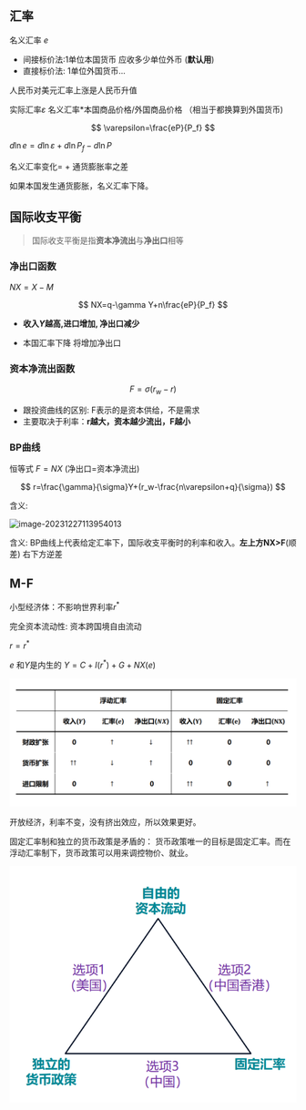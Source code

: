 ## 汇率

名义汇率 $e$

- 间接标价法:1单位本国货币 应收多少单位外币  (**默认用**)
- 直接标价法: 1单位外国货币...

人民币对美元汇率上涨是人民币升值

实际汇率$\varepsilon$  名义汇率*本国商品价格/外国商品价格 （相当于都换算到外国货币)


$$
\varepsilon=\frac{eP}{P_f}
$$



$d\ln e=d \ln \varepsilon+d\ln P_f-d\ln P$

名义汇率变化= + 通货膨胀率之差

如果本国发生通货膨胀，名义汇率下降。

## 国际收支平衡

> 国际收支平衡是指**资本净流出**与**净出口**相等

### 净出口函数

$NX=X-M$


$$
NX=q-\gamma Y+n\frac{eP}{P_f}
$$



- **收入$Y$越高,进口增加, 净出口减少**

- 本国汇率下降 将增加净出口

### 资本净流出函数



$$
F=\sigma(r_w-r)
$$





- 跟投资曲线的区别: F表示的是资本供给，不是需求
- 主要取决于利率：**r越大，资本越少流出，F越小**

### BP曲线

恒等式 $F=NX$ (净出口=资本净流出)


$$
r=\frac{\gamma}{\sigma}Y+(r_w-\frac{n\varepsilon+q}{\sigma})
$$


含义:

![image-20231227113954013](C:\Users\19808\AppData\Roaming\Typora\typora-user-images\image-20231227113954013.png)

含义: BP曲线上代表给定汇率下，国际收支平衡时的利率和收入。**左上方NX>F**(顺差)  右下方逆差

## M-F

小型经济体：不影响世界利率$r^*$

完全资本流动性: 资本跨国境自由流动

$r=r^*$

$e$ 和$Y$是内生的 $Y=C+I(r^*)+G+NX(e)$

![e68e52617305a62a36c820b24b307da3.png](../../_resources/e68e52617305a62a36c820b24b307da3.png)

开放经济，利率不变，没有挤出效应，所以效果更好。

固定汇率制和独立的货币政策是矛盾的： 货币政策唯一的目标是固定汇率。而在浮动汇率制下，货币政策可以用来调控物价、就业。

![9f765bfb98f12761bbd72e9b7f5694bb.png](../../_resources/9f765bfb98f12761bbd72e9b7f5694bb.png)